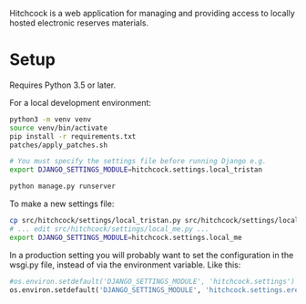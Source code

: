 Hitchcock is a web application for managing and providing access to locally hosted electronic reserves materials.

# Setup
Requires Python 3.5 or later. 

For a local development environment:

``` bash
python3 -m venv venv
source venv/bin/activate
pip install -r requirements.txt
patches/apply_patches.sh

# You must specify the settings file before running Django e.g.
export DJANGO_SETTINGS_MODULE=hitchcock.settings.local_tristan

python manage.py runserver
```

To make a new settings file:

``` bash
cp src/hitchcock/settings/local_tristan.py src/hitchcock/settings/local_me.py
# ... edit src/hitchcock/settings/local_me.py ...
export DJANGO_SETTINGS_MODULE=hitchcock.settings.local_me
```

In a production setting you will probably want to set the configuration in the
wsgi.py file, instead of via the environment variable. Like this:

``` python
#os.environ.setdefault('DJANGO_SETTINGS_MODULE', 'hitchcock.settings')
os.environ.setdefault('DJANGO_SETTINGS_MODULE', 'hitchcock.settings.ereserves')
```
